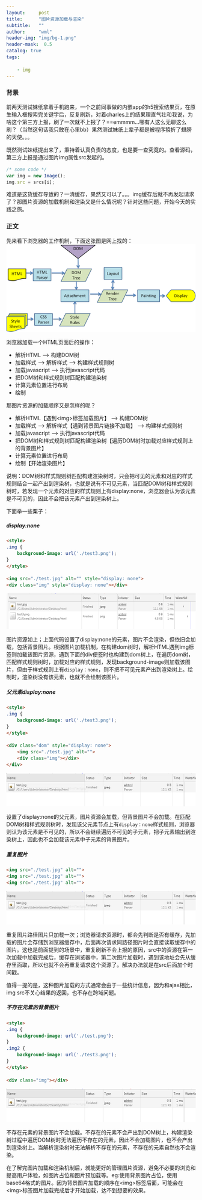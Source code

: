 ```yaml
---
layout:     post
title:      "图片资源加载与渲染"
subtitle:   ""
author:     "wml"
header-img: "img/bg-1.png"
header-mask:  0.5
catalog: true
tags:

    - img
---
```


### 背景

前两天测试妹纸拿着手机跑来，一个之前同事做的内嵌app的h5搜索结果页，在原生输入框搜索完关键字后，反复刷新，对着charles上的结果理直气壮和我说，为啥这个第三方上报，刷了一次就不上报了？==emmmm...哪有人这么无聊这么刷？（当然这句话我只敢在心里bb）果然测试妹纸上辈子都是被程序猿折了翅膀的天使。。。

既然测试妹纸提出来了，秉持着认真负责的态度，也是要一查究竟的。查看源码，第三方上报是通过图片img属性src发起的。

```js
/* some code */
var img = new Image();
img.src = srcs[i];
```

难道是这货缓存导致的？一清缓存，果然又可以了。。。img缓存后就不再发起请求了？那图片资源的加载机制和渲染又是什么情况呢？针对这些问题，开始今天的实践之旅。

### 正文

先来看下浏览器的工作机制，下面这张图是网上找的：
![img](/img/imgload/1.png)

浏览器加载一个HTML页面后的操作：

* 解析HTML —> 构建DOM树
* 加载样式 —> 解析样式 —> 构建样式规则树
* 加载javascript —> 执行javascript代码
* 把DOM树和样式规则树匹配构建渲染树
* 计算元素位置进行布局
* 绘制

那图片资源的加载顺序又是怎样的呢？

* 解析HTML【遇到\<img>标签加载图片】 —> 构建DOM树
* 加载样式 —> 解析样式【遇到背景图片链接不加载】 —> 构建样式规则树
* 加载javascript —> 执行javascript代码
* 把DOM树和样式规则树匹配构建渲染树【遍历DOM树时加载对应样式规则上的背景图片】
* 计算元素位置进行布局
* 绘制【开始渲染图片】

说明：DOM树和样式规则树匹配构建渲染树时，只会把可见的元素和对应的样式规则结合一起产出到渲染树，也就是说有不可见元素，当匹配DOM树和样式规则树时，若发现一个元素的对应的样式规则上有display:none，浏览器会认为该元素是不可见的，因此不会把该元素产出到渲染树上。

下面举一些栗子：

##### display:none

```html
<style>
.img {
    background-image: url('./test3.png');
}
</style>

<img src="./test.jpg" alt="" style="display: none">
<div class="img" style="display: none"></div>
```

![img](/img/imgload/2.png)

图片资源如上；上面代码设置了display:none的元素，图片不会渲染，但依旧会加载，包括背景图片。根据图片加载机制，在构建dom树时，解析HTML遇到img标签则加载该图片资源，遇到下面的div便签时也构建到dom树上，在遍历dom树，匹配样式规则树时，加载对应的样式规则，发现background-image则加载该图片，但由于样式规则上有`display：none`，则不把不可见元素产出到渲染树上。绘制时，渲染树没有该元素，也就不会绘制该图片。

##### 父元素display:none

```html
<style>
.img {
    background-image: url('./test3.png');
}
</style>

<div class="dom" style="display: none">
    <img src="./test.jpg" alt="">
    <div class="img"></div>
</div>
```

![img](/img/imgload/3.png)

设置了display:none的父元素，图片资源会加载，但背景图片不会加载。在匹配DOM树和样式规则树时，发现该父元素节点上有`display：none`样式规则，浏览器则认为该元素是不可见的，所以不会继续遍历不可见的子元素，把子元素输出到渲染树上，因此也不会加载该元素中子元素的背景图片。

##### 重复图片

```html
<img src="./test.jpg" alt="">
<img src="./test.jpg" alt="">
<img src="./test.jpg" alt="">
```

![img](/img/imgload/3.png)

重复图片路径图片只加载一次；浏览器请求资源时，都会先判断是否有缓存，先加载的图片会存储到浏览器缓存中，后面再次请求同路径图片时会直接读取缓存中的图片。这也是前面提到的场景中，重复刷新不会上报的原因，src中的资源在第一次加载中加载完成后，缓存在浏览器中，第二次图片加载时，遇到该地址会先从缓存里面取，所以也就不会再重复请求这个资源了。解决办法就是在src后面加个时间戳。

值得一提的是，这种图片加载的方式通常会由于一些统计信息，因为和ajax相比，img src不关心结果的返回，也不存在跨域问题。

##### 不存在元素的背景图片

```html
<style>
.img {
    background-image: url('./test.png');
}
.img2 {
    background-image: url('./test3.png');
}
</style>

<div class="img"></div>
```

![img](/img/imgload/3.png)

不存在元素的背景图片不会加载。不存在的元素不会产出到DOM树上，构建渲染树过程中遍历DOM树时无法遍历不存在的元素，因此不会加载图片，也不会产出到渲染树上。当解析渲染树时无法解析不存在的元素，不存在的元素自然也不会渲染。

在了解完图片加载和渲染机制后，就能更好的管理图片资源，避免不必要的浏览和提高用户体验，如图片占位和图片预加载等。eg:使用背景图片占位，使用base64格式的图片。因为背景图片加载的顺序在\<img>标签后面，可能会在\<img>标签图片加载完成后才开始加载，达不到想要的效果。
